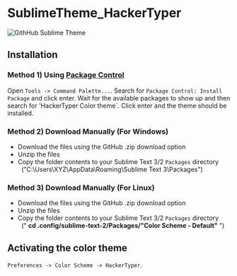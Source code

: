 SublimeTheme_HackerTyper
=========================

![GithHub Sublime Theme](https://raw.github.com/pakhandi/SublimeScheme_HackerTyper/master/screenshot.PNG)

## Installation 

### Method 1) Using [Package Control](https://sublime.wbond.net)

Open `Tools -> Command Palette...`. Search for `Package Control: Install Package` and click enter. Wait for
the available packages to show up and then search for 'HackerTyper Color theme`. Click enter and the theme should
be installed.

### Method 2) Download Manually (<b>For Windows</b>)

* Download the files using the GitHub .zip download option
* Unzip the files
* Copy the folder contents to your Sublime Text 3/2 `Packages` directory<br>
&nbsp;&nbsp;("C:\Users\XYZ\AppData\Roaming\Sublime Text 3\Packages")

### Method 3) Download Manually (<b>For Linux</b>)

* Download the files using the GitHub .zip download option
* Unzip the files
* Copy the folder contents to your Sublime Text 3/2 `Packages` directory<br>
&nbsp;&nbsp;(" <b>cd .config/sublime-text-2/Packages/"Color Scheme - Default"</b>  ")

## Activating the color theme

`Preferences -> Color Scheme -> HackerTyper`.
